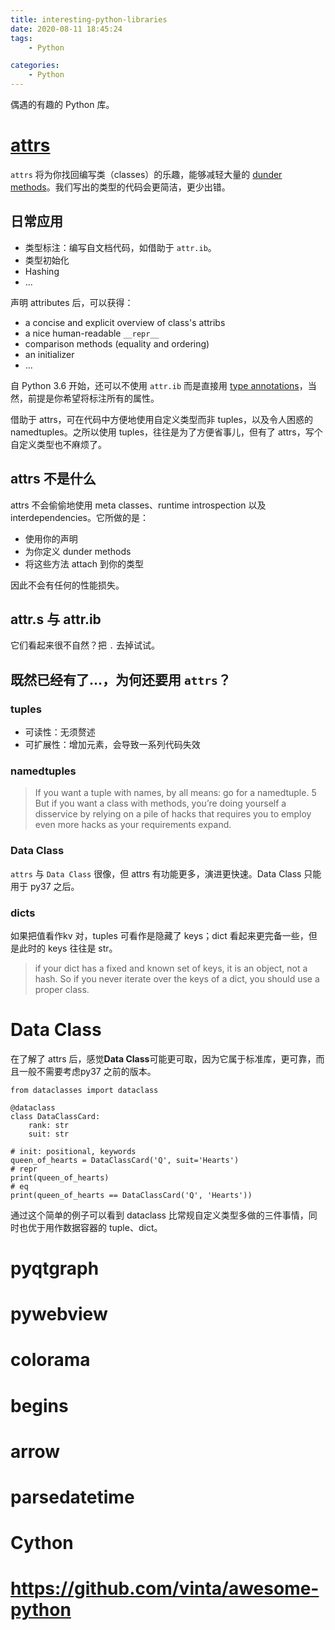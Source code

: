 ```yaml
---
title: interesting-python-libraries
date: 2020-08-11 18:45:24
tags:
    - Python

categories:
    - Python
---
```


偶遇的有趣的 Python 库。

# [attrs](https://www.attrs.org/en/stable/index.html)

`attrs` 将为你找回编写类（classes）的乐趣，能够减轻大量的 [dunder methods](https://nedbatchelder.com/blog/200605/dunder.html)。我们写出的类型的代码会更简洁，更少出错。

## 日常应用

* 类型标注：编写自文档代码，如借助于 `attr.ib`。
* 类型初始化
* Hashing
* ...

声明 attributes 后，可以获得：

* a concise and explicit overview of class's attribs
* a nice human-readable `__repr__`
* comparison methods (equality and ordering)
* an initializer
* ...

自 Python 3.6 开始，还可以不使用 `attr.ib` 而是直接用 [type annotations](https://www.attrs.org/en/stable/types.html)，当然，前提是你希望将标注所有的属性。

借助于 attrs，可在代码中方便地使用自定义类型而非 tuples，以及令人困惑的 namedtuples。之所以使用 tuples，往往是为了方便省事儿，但有了 attrs，写个自定义类型也不麻烦了。

## attrs 不是什么

attrs 不会偷偷地使用 meta classes、runtime introspection 以及 interdependencies。它所做的是：

* 使用你的声明
* 为你定义 dunder methods
* 将这些方法 attach 到你的类型

因此不会有任何的性能损失。

## attr.s 与 attr.ib

它们看起来很不自然？把 `.` 去掉试试。

## 既然已经有了...，为何还要用 `attrs`？

### tuples

* 可读性：无须赘述
* 可扩展性：增加元素，会导致一系列代码失效

### namedtuples

> If you want a tuple with names, by all means: go for a namedtuple. 5 But if you want a class with methods, you’re doing yourself a disservice by relying on a pile of hacks that requires you to employ even more hacks as your requirements expand.

### Data Class

`attrs` 与 `Data Class` 很像，但 attrs 有功能更多，演进更快速。Data Class 只能用于 py37 之后。

### dicts

如果把值看作kv 对，tuples 可看作是隐藏了 keys；dict 看起来更完备一些，但是此时的 keys 往往是 str。

> if your dict has a fixed and known set of keys, it is an object, not a hash. So if you never iterate over the keys of a dict, you should use a proper class.

# Data Class

在了解了 attrs 后，感觉**Data Class**可能更可取，因为它属于标准库，更可靠，而且一般不需要考虑py37 之前的版本。

```
from dataclasses import dataclass

@dataclass
class DataClassCard:
    rank: str
    suit: str

# init: positional, keywords
queen_of_hearts = DataClassCard('Q', suit='Hearts')
# repr
print(queen_of_hearts)
# eq
print(queen_of_hearts == DataClassCard('Q', 'Hearts'))
```

通过这个简单的例子可以看到 dataclass 比常规自定义类型多做的三件事情，同时也优于用作数据容器的 tuple、dict。

# pyqtgraph

# pywebview

# colorama

# begins

# arrow

# parsedatetime

# Cython

# https://github.com/vinta/awesome-python

